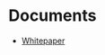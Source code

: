 # Documents

* [Whitepaper](https://shinobi-3.gitbook.io/shinobi-revolutionizing-defi-ecosystems-with-shid/)

